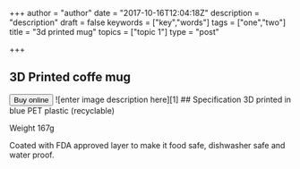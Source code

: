 +++
author = "author"
date = "2017-10-16T12:04:18Z"
description = "description"
draft = false
keywords = ["key","words"]
tags = ["one","two"]
title = "3d printed mug"
topics = ["topic 1"]
type = "post"

+++

## 3D Printed coffe mug


<button class="btn btn-success btn-lg snipcart-add-item" data-item-id="3D-Printed-Coffe-Mug" data-item-name="3D-Printed-Coffe-Mug" data-item-price="38.75" data-item-weight="167" data-item-url="/3D-printed-mug" data-item-stackable="false" data-item-description="3D-Printed-Coffe-Mug">
Buy online
</button>
![enter image description here][1]
## Specification
3D printed in blue PET plastic (recyclable)

Weight 167g

Coated with FDA approved layer to make it food safe, dishwasher safe and water proof.


  [1]: https://res.cloudinary.com/dtnahfj7l/v1508154437/candd6vsnbquteepttul
